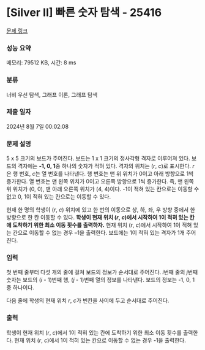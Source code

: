 # [Silver II] 빠른 숫자 탐색 - 25416 

[문제 링크](https://www.acmicpc.net/problem/25416) 

### 성능 요약

메모리: 79512 KB, 시간: 8 ms

### 분류

너비 우선 탐색, 그래프 이론, 그래프 탐색

### 제출 일자

2024년 8월 7일 00:02:08

### 문제 설명

<p>5 x 5 크기의 보드가 주어진다. 보드는 1 x 1 크기의 정사각형 격자로 이루어져 있다. 보드의 격자에는 <strong>-1, 0, 1</strong>중 하나의 숫자가 적혀 있다. 격자의 위치는 (<em>r</em>, <em>c</em>)로 표시한다. <em>r</em>은 행 번호, <em>c</em>는 열 번호를 나타낸다. 행 번호는 맨 위 위치가 0이고 아래 방향으로 1씩 증가한다. 열 번호는 맨 왼쪽 위치가 0이고 오른쪽 방향으로 1씩 증가한다. 즉, 맨 왼쪽 위 위치가 (0, 0), 맨 아래 오른쪽 위치가 (4, 4)이다. -1이 적혀 있는 칸으로는 이동할 수 없고 0, 1이 적혀 있는 칸으로는 이동할 수 있다.</p>

<p>현재 한 명의 학생이 (<em>r</em>, <em>c</em>) 위치에 있고 한 번의 이동으로 상, 하, 좌, 우 방향 중에서 한 방향으로 한 칸 이동할 수 있다. <strong>학생이 현재 위치 (<em>r</em>, <em>c</em>)에서 시작하여 1이 적혀 있는 칸에 도착하기 위한 최소 이동 횟수를 출력하자.</strong> 현재 위치 (<em>r</em>, <em>c</em>)에서 시작하여 1이 적혀 있는 칸으로 이동할 수 없는 경우 –1을 출력한다. 보드에는 1이 적혀 있는 격자가 1개 주어진다.</p>

### 입력 

 <p>첫 번째 줄부터 다섯 개의 줄에 걸쳐 보드의 정보가 순서대로 주어진다. <em>i</em>번째 줄의 <em>j</em>번째 숫자는 보드의 (<em>i</em> - 1)번째 행, (<em>j</em> - 1)번째 열의 정보를 나타낸다. 보드의 정보는 -1, 0, 1중 하나이다.</p>

<p>다음 줄에 학생의 현재 위치 <em>r</em>, <em>c</em>가 빈칸을 사이에 두고 순서대로 주어진다.</p>

### 출력 

 <p>학생이 현재 위치 (<em>r</em>, <em>c</em>)에서 1이 적혀 있는 칸에 도착하기 위한 최소 이동 횟수를 출력한다. 현재 위치 (<em>r</em>, <em>c</em>)에서 1이 적혀 있는 칸으로 이동할 수 없는 경우 -1을 출력한다.</p>

